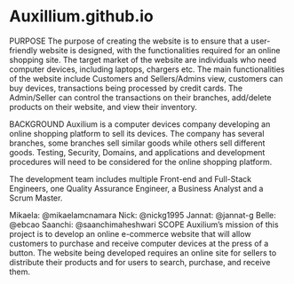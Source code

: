 # Auxillium.github.io

PURPOSE
The purpose of creating the website is to ensure that a user-friendly website is designed, with the functionalities required for an online shopping site. The target market of the website are individuals who need computer devices, including laptops, chargers etc. The main functionalities of the website include Customers and Sellers/Admins view, customers can buy devices, transactions being processed by credit cards. The Admin/Seller can control the transactions on their branches, add/delete products on their website, and view their inventory.

BACKGROUND
Auxilium is a computer devices company developing an online shopping platform to sell its devices. The company has several branches, some branches sell similar goods while others sell different goods. Testing, Security, Domains, and applications and development procedures will need to be considered for the online shopping platform.

The development team includes multiple Front-end and Full-Stack Engineers, one Quality Assurance Engineer, a Business Analyst and a Scrum Master.

Mikaela: @mikaelamcnamara
Nick: @nickg1995
Jannat: @jannat-g
Belle: @ebcao
Saanchi: @saanchimaheshwari
SCOPE
Auxilium’s mission of this project is to develop an online e-commerce website that will allow customers to purchase and receive computer devices at the press of a button. The website being developed requires an online site for sellers to distribute their products and for users to search, purchase, and receive them.
